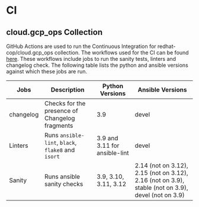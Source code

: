 # CI

## cloud.gcp_ops Collection

GitHub Actions are used to run the Continuous Integration for redhat-cop/cloud.gcp_ops collection. The workflows used for the CI can be found [here](https://github.com/redhat-cop/cloud.gcp_ops/tree/main/.github/workflows). These workflows include jobs to run the sanity tests, linters and changelog check. The following table lists the python and ansible versions against which these jobs are run.

| Jobs | Description | Python Versions | Ansible Versions |
| ------ |-------| ------ | -----------|
| changelog |Checks for the presence of Changelog fragments | 3.9 | devel |
| Linters | Runs `ansible-lint`, `black`, `flake8` and `isort`| 3.9 and 3.11 for ansible-lint| devel |
| Sanity | Runs ansible sanity checks | 3.9, 3.10, 3.11, 3.12 | 2.14 (not on 3.12), 2.15 (not on 3.12), 2.16 (not on 3.9), stable (not on 3.9), devel (not on 3.9) |
